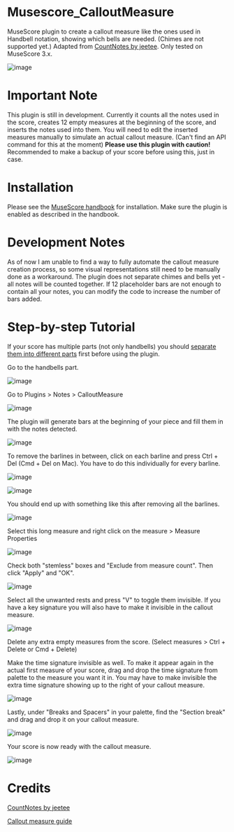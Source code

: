 # Musescore_CalloutMeasure
MuseScore plugin to create a callout measure like the ones used in Handbell notation, showing which bells are needed. (Chimes are not supported yet.) Adapted from [CountNotes by jeetee](https://github.com/jeetee/MuseScore_CountNotes). Only tested on MuseScore 3.x. 

![image](https://user-images.githubusercontent.com/14922694/150149682-0a8e9690-51f7-471c-98ac-86b781700f45.png)

# Important Note
This plugin is still in development. Currently it counts all the notes used in the score, creates 12 empty measures at the beginning of the score, and inserts the notes used into them. You will need to edit the inserted measures manually to simulate an actual callout measure. (Can't find an API command for this at the moment)
**Please use this plugin with caution!** Recommended to make a backup of your score before using this, just in case. 

# Installation
Please see the [MuseScore handbook](https://musescore.org/en/handbook/3/plugins#installation) for installation. Make sure the plugin is enabled as described in the handbook. 

# Development Notes
As of now I am unable to find a way to fully automate the callout measure creation process, so some visual representations still need to be manually done as a workaround. 
The plugin does not separate chimes and bells yet - all notes will be counted together. 
If 12 placeholder bars are not enough to contain all your notes, you can modify the code to increase the number of bars added. 

# Step-by-step Tutorial
If your score has multiple parts (not only handbells) you should [separate them into different parts](https://musescore.org/en/handbook/3/parts) first before using the plugin. 

Go to the handbells part. 

![image](https://user-images.githubusercontent.com/14922694/150149420-e5bb5c84-9e2d-4a30-87c0-a7c462148c95.png)

Go to Plugins > Notes > CalloutMeasure

![image](https://user-images.githubusercontent.com/14922694/150150054-7c4dee88-aebe-45bc-9859-f98edbe3ca48.png)

The plugin will generate bars at the beginning of your piece and fill them in with the notes detected. 

![image](https://user-images.githubusercontent.com/14922694/150150550-fe2dbdbe-64e1-4733-8616-7cb4cb6bb5e4.png)

To remove the barlines in between, click on each barline and press Ctrl + Del (Cmd + Del on Mac). You have to do this individually for every barline. 

![image](https://user-images.githubusercontent.com/14922694/150150714-d7d24cc4-e90a-437a-9662-363866fab740.png)

![image](https://user-images.githubusercontent.com/14922694/150151117-863dc090-d090-44e9-9f3f-5a2ee95807dc.png)

You should end up with something like this after removing all the barlines. 

![image](https://user-images.githubusercontent.com/14922694/150151242-c2f8bd15-4d2f-41e2-b16f-8d90038b045a.png)

Select this long measure and right click on the measure > Measure Properties

![image](https://user-images.githubusercontent.com/14922694/150151400-b2efe7dd-f2fc-4e39-b8b0-868849c902e9.png)

Check both "stemless" boxes and "Exclude from measure count". Then click "Apply" and "OK". 

![image](https://user-images.githubusercontent.com/14922694/150151596-1cbbabc6-debd-4890-a648-77151eb5c127.png)

Select all the unwanted rests and press "V" to toggle them invisible. If you have a key signature you will also have to make it invisible in the callout measure. 

![image](https://user-images.githubusercontent.com/14922694/150151871-d19bfd93-cc27-46ab-9db7-f81f35744e53.png)

Delete any extra empty measures from the score. (Select measures > Ctrl + Delete or Cmd + Delete)

Make the time signature invisible as well. To make it appear again in the actual first measure of your score, drag and drop the time signature from palette to the measure you want it in. You may have to make invisible the extra time signature showing up to the right of your callout measure. 

![image](https://user-images.githubusercontent.com/14922694/150152472-de02e9e5-dead-45d5-849e-0e770cedc308.png)

Lastly, under "Breaks and Spacers" in your palette, find the "Section break" and drag and drop it on your callout measure. 

![image](https://user-images.githubusercontent.com/14922694/150152949-d8d28c96-efab-4697-b7de-5afa9108c2e9.png)

Your score is now ready with the callout measure. 

![image](https://user-images.githubusercontent.com/14922694/150153235-1e06ca5f-918f-4641-9c7a-64546557d0b6.png)

# Credits
[CountNotes by jeetee](https://github.com/jeetee/MuseScore_CountNotes)

[Callout measure guide](https://tommcarr.medium.com/using-musescore-for-handbell-music-c615ce993b2d)
